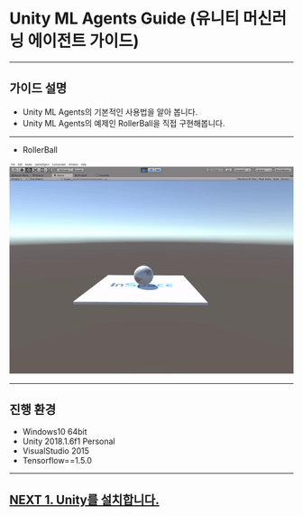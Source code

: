 # Unity ML Agents Guide (유니티 머신러닝 에이전트 가이드)
- - -

## 가이드 설명
- Unity ML Agents의 기본적인 사용법을 알아 봅니다.
- Unity ML Agents의 예제인 RollerBall을 직접 구현해봅니다.
- - -

- RollerBall

![Alt text](/unity_ml_agents_guide/sub/mb.gif)
- - -

## 진행 환경
- Windows10 64bit
- Unity 2018.1.6f1 Personal
- VisualStudio 2015 
- Tensorflow==1.5.0 
- - -

## [NEXT 1. Unity를 설치합니다.](https://github.com/hyunho1027/Unity_ML_Agents_Guide/tree/master/unity_ml_agents_guide/1.unity_download)
